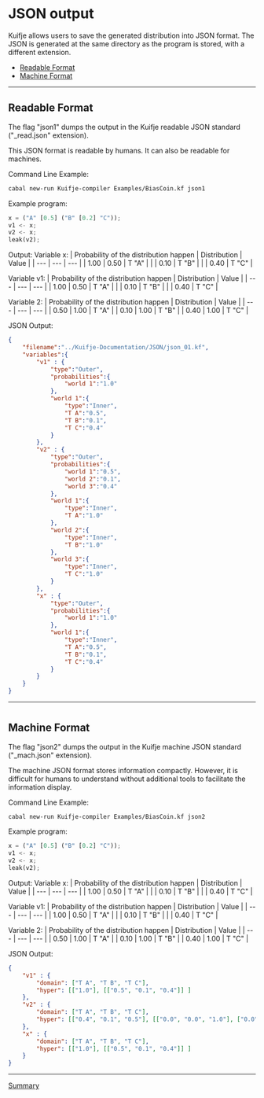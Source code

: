 # JSON output

Kuifje allows users to save the generated distribution into JSON format.
 The JSON is generated at the same directory as the program is stored, with a different extension.

- [Readable Format](#readable-format)
- [Machine Format](#machine-format)

---

## Readable Format

The flag "json1" dumps the output in the Kuifje readable JSON standard ("_read.json" extension).

This JSON format is readable by humans.
It can also be readable for machines.

Command Line Example:
```sh
cabal new-run Kuifje-compiler Examples/BiasCoin.kf json1
```

Example program:
```python
x = ("A" [0.5] ("B" [0.2] "C"));
v1 <- x;
v2 <- x;
leak(v2);
```

Output:
Variable x:
| Probability of the distribution happen | Distribution | Value | 
| --- | --- | --- |
| 1.00 | 0.50 | T "A" |
| | 0.10 | T "B" |
| | 0.40 | T "C" |

Variable v1:
| Probability of the distribution happen | Distribution | Value | 
| --- | --- | --- |
| 1.00 | 0.50 | T "A" |
| | 0.10 | T "B" |
| | 0.40 | T "C" |

Variable 2:
| Probability of the distribution happen | Distribution | Value | 
| --- | --- | --- |
| 0.50 | 1.00 | T "A" |
| 0.10 | 1.00 | T "B" |
| 0.40 | 1.00 | T "C" |

JSON Output:
```json
{
    "filename":"../Kuifje-Documentation/JSON/json_01.kf",
    "variables":{
        "v1" : {
            "type":"Outer",
            "probabilities":{
                "world 1":"1.0"
            },
            "world 1":{
                "type":"Inner",
                "T A":"0.5",
                "T B":"0.1",
                "T C":"0.4"
            }
        },
        "v2" : {
            "type":"Outer",
            "probabilities":{
                "world 1":"0.5",
                "world 2":"0.1",
                "world 3":"0.4"
            },
            "world 1":{
                "type":"Inner",
                "T A":"1.0"
            },
            "world 2":{
                "type":"Inner",
                "T B":"1.0"
            },
            "world 3":{
                "type":"Inner",
                "T C":"1.0"
            }
        },
        "x" : {
            "type":"Outer",
            "probabilities":{
                "world 1":"1.0"
            },
            "world 1":{
                "type":"Inner",
                "T A":"0.5",
                "T B":"0.1",
                "T C":"0.4"
            }
        }
    }
}

```

---

#

## Machine Format

The flag "json2" dumps the output in the Kuifje machine JSON standard ("_mach.json" extension).

The machine JSON format stores information compactly.
However, it is difficult for humans to understand without additional tools to facilitate the information display.

Command Line Example:
```sh
cabal new-run Kuifje-compiler Examples/BiasCoin.kf json2
```

Example program:
```python
x = ("A" [0.5] ("B" [0.2] "C"));
v1 <- x;
v2 <- x;
leak(v2);
```

Output:
Variable x:
| Probability of the distribution happen | Distribution | Value | 
| --- | --- | --- |
| 1.00 | 0.50 | T "A" |
| | 0.10 | T "B" |
| | 0.40 | T "C" |

Variable v1:
| Probability of the distribution happen | Distribution | Value | 
| --- | --- | --- |
| 1.00 | 0.50 | T "A" |
| | 0.10 | T "B" |
| | 0.40 | T "C" |

Variable 2:
| Probability of the distribution happen | Distribution | Value | 
| --- | --- | --- |
| 0.50 | 1.00 | T "A" |
| 0.10 | 1.00 | T "B" |
| 0.40 | 1.00 | T "C" |

JSON Output:
```json
{
    "v1" : {
        "domain": ["T A", "T B", "T C"],
        "hyper": [["1.0"], [["0.5", "0.1", "0.4"]] ]
    },
    "v2" : {
        "domain": ["T A", "T B", "T C"],
        "hyper": [["0.4", "0.1", "0.5"], [["0.0", "0.0", "1.0"], ["0.0", "1.0", "0.0"], ["1.0", "0.0", "0.0"]] ]
    },
    "x" : {
        "domain": ["T A", "T B", "T C"],
        "hyper": [["1.0"], [["0.5", "0.1", "0.4"]] ]
    }
}
```

---

[Summary](https://github.com/gleisonsdm/Kuifje-Documentation)
